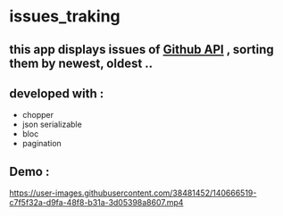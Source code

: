 # issues_traking

## this app displays issues of [Github API](https://docs.github.com/en/rest/reference/issues) , sorting them by newest, oldest .. 

## developed with :

* chopper
* json serializable
* bloc
* pagination


## Demo :

https://user-images.githubusercontent.com/38481452/140666519-c7f5f32a-d9fa-48f8-b31a-3d05398a8607.mp4


